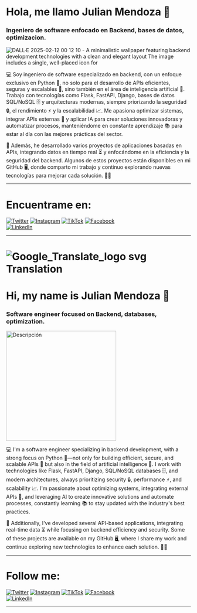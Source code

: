 # Hola, me llamo Julian Mendoza 👋

### Ingeniero de software enfocado en Backend, bases de datos, optimizacion.

![DALL·E 2025-02-12 00 12 10 - A minimalistic wallpaper featuring backend development technologies with a clean and elegant layout  The image includes a single, well-placed icon for](https://github.com/user-attachments/assets/83ce17fa-9b05-45a4-9a3b-938c2e56b965)

💻 Soy ingeniero de software especializado en backend, con un enfoque exclusivo en Python 🐍, no solo para el desarrollo de APIs eficientes, seguras y escalables 🚀, sino también en el área de inteligencia artificial 🤖. Trabajo con tecnologías como Flask, FastAPI, Django, bases de datos SQL/NoSQL 🗄️ y arquitecturas modernas, siempre priorizando la seguridad 🔒, el rendimiento ⚡ y la escalabilidad 📈. Me apasiona optimizar sistemas, integrar APIs externas 🔗 y aplicar IA para crear soluciones innovadoras y automatizar procesos, manteniéndome en constante aprendizaje 📚 para estar al día con las mejores prácticas del sector.

📌 Además, he desarrollado varios proyectos de aplicaciones basadas en APIs, integrando datos en tiempo real ⏳ y enfocándome en la eficiencia y la seguridad del backend. Algunos de estos proyectos están disponibles en mi GitHub 🖥️, donde comparto mi trabajo y continuo explorando nuevas tecnologías para mejorar cada solución. 🚀✨
_________________________________________________________________________

# Encuentrame en:

[![Twitter](https://img.shields.io/badge/Twitter-@m3nd0zit4-1DA1F2?style=for-the-badge&logo=twitter&logoColor=white&labelColor=101010)](https://twitter.com/mend0zit4)
[![Instagram](https://img.shields.io/badge/Instagram-@m3nd0zit4-E4405F?style=for-the-badge&logo=instagram&logoColor=white&labelColor=101010)](https://instagram.com/m3nd0zit4)
[![TikTok](https://img.shields.io/badge/TikTok-@JulianMendoza-69C9D0?style=for-the-badge&logo=tiktok&logoColor=white&labelColor=101010)](https://tiktok.com)
[![Facebook](https://img.shields.io/badge/Facebook-@JulianMendoza-1877F2?style=for-the-badge&logo=facebook&logoColor=white&labelColor=101010)](https://facebook.com)
</br>
[![LinkedIn](https://img.shields.io/badge/LinkedIn-JulianMendoza-0077B5?style=for-the-badge&logo=linkedin&logoColor=white&labelColor=101010)](https://www.linkedin.com)

_________________________________________________________________________
# ![Google_Translate_logo svg](https://github.com/user-attachments/assets/ec131310-b6ec-4a8f-877a-ece7fe496a5c) Translation


# Hi, my name is Julian Mendoza 👋

### Software engineer focused on Backend, databases, optimization.

<img src="![DALL·E 2025-02-12 00 12 10 - A minimalistic wallpaper featuring backend development technologies with a clean and elegant layout  The image includes a single, well-placed icon for](https://github.com/user-attachments/assets/83ce17fa-9b05-45a4-9a3b-938c2e56b965)" alt="Descripción" width="300" high="300"/>

💻 I'm a software engineer specializing in backend development, with a strong focus on Python 🐍—not only for building efficient, secure, and scalable APIs 🚀 but also in the field of artificial intelligence 🤖. I work with technologies like Flask, FastAPI, Django, SQL/NoSQL databases 🗄️, and modern architectures, always prioritizing security 🔒, performance ⚡, and scalability 📈. I'm passionate about optimizing systems, integrating external APIs 🔗, and leveraging AI to create innovative solutions and automate processes, constantly learning 📚 to stay updated with the industry's best practices.

📌 Additionally, I've developed several API-based applications, integrating real-time data ⏳ while focusing on backend efficiency and security. Some of these projects are available on my GitHub 🖥️, where I share my work and continue exploring new technologies to enhance each solution. 🚀✨
_________________________________________________________________________

# Follow me:

[![Twitter](https://img.shields.io/badge/Twitter-@m3nd0zit4-1DA1F2?style=for-the-badge&logo=twitter&logoColor=white&labelColor=101010)](https://twitter.com/mend0zit4)
[![Instagram](https://img.shields.io/badge/Instagram-@m3nd0zit4-E4405F?style=for-the-badge&logo=instagram&logoColor=white&labelColor=101010)](https://instagram.com/m3nd0zit4)
[![TikTok](https://img.shields.io/badge/TikTok-@JulianMendoza-69C9D0?style=for-the-badge&logo=tiktok&logoColor=white&labelColor=101010)](https://tiktok.com)
[![Facebook](https://img.shields.io/badge/Facebook-@JulianMendoza-1877F2?style=for-the-badge&logo=facebook&logoColor=white&labelColor=101010)](https://facebook.com)
</br>
[![LinkedIn](https://img.shields.io/badge/LinkedIn-JulianMendoza-0077B5?style=for-the-badge&logo=linkedin&logoColor=white&labelColor=101010)](https://www.linkedin.com)

_________________________________________________________________________
